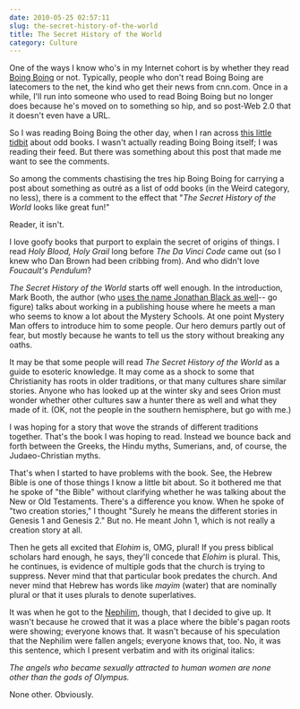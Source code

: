 ```yaml
---
date: 2010-05-25 02:57:11
slug: the-secret-history-of-the-world
title: The Secret History of the World
category: Culture
---
```


One of the ways I know who's in my Internet cohort is by whether they read [Boing Boing](https://www.boingboing.net/) or not. Typically, people who don't read Boing Boing are latecomers to the net, the kind who get their news from cnn.com. Once in a while, I'll run into someone who used to read Boing Boing but no longer does because he's moved on to something so hip, and so post-Web 2.0 that it doesn't even have a URL.

So I was reading Boing Boing the other day, when I ran across [this little tidbit](https://www.boingboing.net/2010/05/07/fortean-unusual-frin.html) about odd books. I wasn't actually reading Boing Boing itself; I was reading their feed. But there was something about this post that made me want to see the comments.

So among the comments chastising the tres hip Boing Boing for carrying a post about something as outré as a list of odd books (in the Weird category, no less), there is a comment to the effect that "_The Secret History of the World_ looks like great fun!"

Reader, it isn't.



I love goofy books that purport to explain the secret of origins of things. I read
_Holy Blood, Holy Grail_
long before
_The Da Vinci Code_ came out (so I knew who Dan Brown had been cribbing from). And who didn't love _Foucault's Pendulum_?

_The Secret History of the World_ starts off well enough. In the introduction, Mark Booth, the author (who [uses the name Jonathan Black as well](https://quercusblog.typepad.com/insideoutthinking/2007/12/enough-damage.html)-- go figure) talks about working in a publishing house where he meets a man who seems to know a lot about the Mystery Schools. At one point Mystery Man offers to introduce him to some people. Our hero demurs partly out of fear, but mostly because he wants to tell us the story without breaking any oaths.

It may be that some people will read _The Secret History of the World_ as a guide to esoteric knowledge. It may come as a shock to some that Christianity has roots in older traditions, or that many cultures share similar stories. Anyone who has looked up at the winter sky and sees Orion must wonder whether other cultures saw a hunter there as well and what they made of it. (OK, not the people in the southern hemisphere, but go with me.)

I was hoping for a story that wove the strands of different traditions together. That's the book I was hoping to read. Instead we bounce back and forth between the Greeks, the Hindu myths, Sumerians, and, of course, the Judaeo-Christian myths.

That's when I started to have problems with the book. See, the Hebrew Bible is one of those things I know a little bit about. So it bothered me that he spoke of "the Bible" without clarifying whether he was talking about the New or Old Testaments. There's a difference you know. When he spoke of "two creation stories," I thought "Surely he means the different stories in Genesis 1 and Genesis 2." But no. He meant John 1, which is not really a creation story at all.

Then he gets all excited that _Elohim_ is, OMG, plural! If you press biblical scholars hard enough, he says, they'll concede that _Elohim_ is plural. This, he continues, is evidence of multiple gods that the church is trying to suppress. Never mind that that particular book predates the church. And never mind that Hebrew has words like _mayim_ (water) that are nominally plural or that it uses plurals to denote superlatives.

It was when he got to the [Nephilim](https://en.wikipedia.org/wiki/Nephilim), though, that I decided to give up. It wasn't because he crowed that it was a place where the bible's pagan roots were showing; everyone knows that. It wasn't because of his speculation that the Nephilim were fallen angels; everyone knows that, too. No, it was this sentence, which I present verbatim and with its original italics:

_The angels who became sexually attracted to human women are none other than the gods of Olympus._

None other. Obviously.
